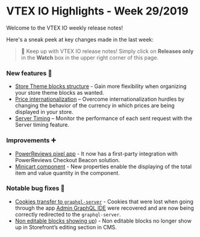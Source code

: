 # VTEX IO Highlights - Week 29/2019

Welcome to the VTEX IO weekly release notes!

Here's a sneak peek at key changes made in the last week:

> :bell: Keep up with VTEX IO release notes! Simply click on **Releases only** in the **Watch** box in the upper right corner of this page.

### New features :rocket:

- [Store Theme blocks structure](store-theme-blocks-structure.md) - Gain more flexibility when organizing your store theme blocks as wanted.
- [Price internationalization](price-internationalization.md) – Overcome internationalization hurdles by changing the behavior of the currency in which prices are being displayed in your store.
- [Server Timing](server-timing.md) – Monitor the performance of each sent request with the Server timing feature.

### Improvements :heavy_plus_sign:

- [PowerReviews pixel app](powerreviews-pixel-app.md) - It now has a first-party integration with PowerReviews Checkout Beacon solution.
- [Minicart component](minicart-component.md) - New properties enable the displaying of the total item and value quantity in the component.

### Notable bug fixes :bug:

- [Cookies transfer to `graphql-server`](https://github.com/vtex-apps/admin-graphql-ide/pull/5) - Cookies that were lost when going through the app [Admin GraphQL IDE](https://github.com/vtex-apps/admin-graphql-ide) were recovered and are now being correctly redirected to the `graphql-server`.
- [Non editable blocks showing up](https://github.com/vtex-apps/admin-pages/pull/245)) - Non editable blocks no longer show up in Storefront’s editing section in CMS.
